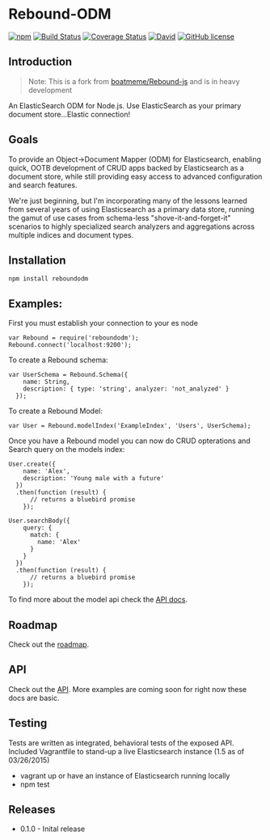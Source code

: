 # Rebound-ODM

[![npm](https://img.shields.io/npm/v/reboundodm.svg)](https://npmjs.com/reboundodm) [![Build Status](https://travis-ci.org/LucioFranco/Rebound-ODM.svg?branch=master)](https://travis-ci.org/LucioFranco/Rebound-ODM) [![Coverage Status](https://coveralls.io/repos/LucioFranco/Rebound-ODM/badge.svg?branch=master&service=github)](https://coveralls.io/github/LucioFranco/Rebound-ODM?branch=master) [![David](https://img.shields.io/david/LucioFranco/Rebound-ODM.svg)](https://github.com/LucioFranco/Rebound-ODM) [![GitHub license](https://img.shields.io/github/license/LucioFranco/Rebound-ODM.svg)](https://github.com/LucioFranco/Rebound-ODM)

## Introduction

> Note: This is a fork from [boatmeme/Rebound-js](https://github.com/boatmeme/rebound-js) and is in heavy development

An ElasticSearch ODM for Node.js. Use ElasticSearch as your primary document store...Elastic connection!

## Goals

To provide an Object->Document Mapper (ODM) for Elasticsearch, enabling quick, OOTB development of CRUD apps backed by Elasticsearch as a document store, while still providing easy access to advanced configuration and search features.

We're just beginning, but I'm incorporating many of the lessons learned from several years of using Elasticsearch as a primary data store, running the gamut of use cases from schema-less "shove-it-and-forget-it" scenarios to highly specialized search analyzers and aggregations across multiple indices and document types.

## Installation

```
npm install reboundodm
```

## Examples:

First you must establish your connection to your es node

```
var Rebound = require('reboundodm');
Rebound.connect('localhost:9200');
```

To create a Rebound schema:

```
var UserSchema = Rebound.Schema({
    name: String,
    description: { type: 'string', analyzer: 'not_analyzed' }
  });
```

To create a Rebound Model:

```
var User = Rebound.modelIndex('ExampleIndex', 'Users', UserSchema);
```

Once you have a Rebound model you can now do CRUD opterations and Search query on the models index:

```
User.create({
    name: 'Alex',
    description: 'Young male with a future'
  })
  .then(function (result) {
      // returns a bluebird promise
    });

User.searchBody({
    query: {
      match: {
        name: 'Alex'
      }
    }
  })
  .then(function (result) {
      // returns a bluebird promise
    });
```

To find more about the model api check the [API docs](https://github.com/LucioFranco/Rebound-ODM/blob/master/API.md).

## Roadmap

Check out the [roadmap](https://github.com/LucioFranco/Rebound-ODM/issues/1).

## API

Check out the [API](https://github.com/LucioFranco/Rebound-ODM/blob/master/API.md). More examples are coming soon for right now these docs are basic.

## Testing

Tests are written as integrated, behavioral tests of the exposed API. Included Vagrantfile to stand-up a live Elasticsearch instance (1.5 as of 03/26/2015)

* vagrant up or have an instance of Elasticsearch running locally
* npm test

## Releases

  - 0.1.0 - Inital release
